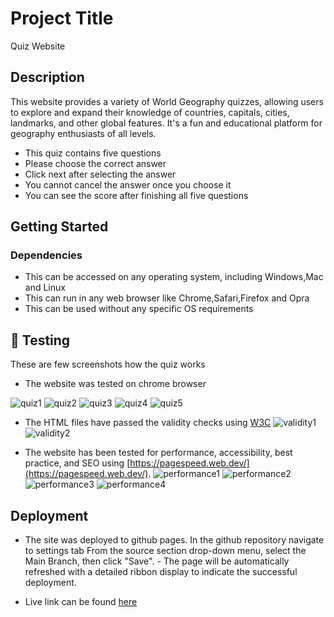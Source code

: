 # Project Title

Quiz Website

## Description

This website provides a variety of World Geography quizzes, allowing users to explore and expand their knowledge of countries, capitals, cities, landmarks, and other global features. It's a fun and educational platform for geography enthusiasts of all levels.

- This quiz contains five questions
- Please choose the correct answer
- Click next after selecting the answer
- You cannot cancel the answer once you choose it
- You can see the score after finishing all five questions

## Getting Started

### Dependencies

- This can be accessed on any operating system, including Windows,Mac and Linux
- This can run in any web browser like Chrome,Safari,Firefox and Opra
- This can be used without any specific OS requirements

## 📸 Testing

These are few screenshots how the quiz works

- The website was tested on chrome browser

![quiz1](./images/Screenshot%202024-08-20%20at%2011.54.51 PM.png)
![quiz2](./images/Screenshot%202024-08-20%20at%2011.54.59 PM.png)
![quiz3](./images/Screenshot%202024-08-20%20at%2011.55.08 PM.png)
![quiz4](./images/Screenshot%202024-08-20%20at%2011.55.18 PM.png)
![quiz5](./images/Screenshot%202024-08-20%20at%2011.55.31 PM.png)

- The HTML files have passed the validity checks using [W3C](https://validator.w3.org/)
  ![validity1](./images/Screenshot%202024-09-07%20at%2012.28.11 AM.png)
  ![validity2](./images/Screenshot%202024-09-07%20at%2012.28.25 AM.png)

- The website has been tested for performance, accessibility, best practice, and SEO using [https://pagespeed.web.dev/](https://pagespeed.web.dev/).
  ![performance1](Screenshot%202024-09-08%20at%201.12.06 AM.png)
  ![performance2](Screenshot%202024-09-08%20at%201.12.24 AM.png)
  ![performance3](Screenshot%202024-09-08%20at%201.12.33 AM.png)
  ![performance4](Screenshot%202024-09-08%20at%201.12.48 AM.png)

## Deployment

- The site was deployed to github pages. In the github repository navigate to settings tab From the source section drop-down menu, select the Main Branch, then click "Save". - The page will be automatically refreshed with a detailed ribbon display to indicate the successful deployment.

- Live link can be found [here](https://sai02-creator.github.io/Project-2-/)
